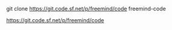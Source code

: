 git clone https://git.code.sf.net/p/freemind/code freemind-code



https://git.code.sf.net/p/freemind/code

